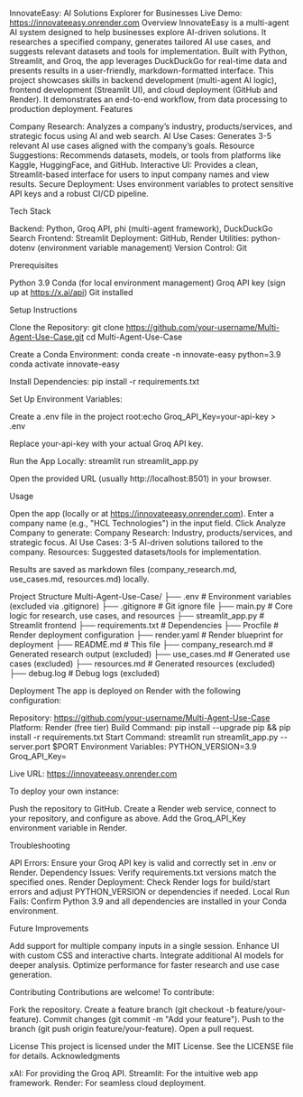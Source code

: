 InnovateEasy: AI Solutions Explorer for Businesses
Live Demo: https://innovateeasy.onrender.com
Overview
InnovateEasy is a multi-agent AI system designed to help businesses explore AI-driven solutions. It researches a specified company, generates tailored AI use cases, and suggests relevant datasets and tools for implementation. Built with Python, Streamlit, and Groq, the app leverages DuckDuckGo for real-time data and presents results in a user-friendly, markdown-formatted interface.
This project showcases skills in backend development (multi-agent AI logic), frontend development (Streamlit UI), and cloud deployment (GitHub and Render). It demonstrates an end-to-end workflow, from data processing to production deployment.
Features

Company Research: Analyzes a company’s industry, products/services, and strategic focus using AI and web search.
AI Use Cases: Generates 3-5 relevant AI use cases aligned with the company’s goals.
Resource Suggestions: Recommends datasets, models, or tools from platforms like Kaggle, HuggingFace, and GitHub.
Interactive UI: Provides a clean, Streamlit-based interface for users to input company names and view results.
Secure Deployment: Uses environment variables to protect sensitive API keys and a robust CI/CD pipeline.

Tech Stack

Backend: Python, Groq API, phi (multi-agent framework), DuckDuckGo Search
Frontend: Streamlit
Deployment: GitHub, Render
Utilities: python-dotenv (environment variable management)
Version Control: Git

Prerequisites

Python 3.9
Conda (for local environment management)
Groq API key (sign up at https://x.ai/api)
Git installed

Setup Instructions

Clone the Repository:
git clone https://github.com/your-username/Multi-Agent-Use-Case.git
cd Multi-Agent-Use-Case


Create a Conda Environment:
conda create -n innovate-easy python=3.9
conda activate innovate-easy


Install Dependencies:
pip install -r requirements.txt


Set Up Environment Variables:

Create a .env file in the project root:echo Groq_API_Key=your-api-key > .env

Replace your-api-key with your actual Groq API key.


Run the App Locally:
streamlit run streamlit_app.py


Open the provided URL (usually http://localhost:8501) in your browser.



Usage

Open the app (locally or at https://innovateeasy.onrender.com).
Enter a company name (e.g., "HCL Technologies") in the input field.
Click Analyze Company to generate:
Company Research: Industry, products/services, and strategic focus.
AI Use Cases: 3-5 AI-driven solutions tailored to the company.
Resources: Suggested datasets/tools for implementation.


Results are saved as markdown files (company_research.md, use_cases.md, resources.md) locally.

Project Structure
Multi-Agent-Use-Case/
├── .env                # Environment variables (excluded via .gitignore)
├── .gitignore          # Git ignore file
├── main.py             # Core logic for research, use cases, and resources
├── streamlit_app.py    # Streamlit frontend
├── requirements.txt    # Dependencies
├── Procfile            # Render deployment configuration
├── render.yaml         # Render blueprint for deployment
├── README.md           # This file
├── company_research.md # Generated research output (excluded)
├── use_cases.md        # Generated use cases (excluded)
├── resources.md        # Generated resources (excluded)
├── debug.log           # Debug logs (excluded)

Deployment
The app is deployed on Render with the following configuration:

Repository: https://github.com/your-username/Multi-Agent-Use-Case
Platform: Render (free tier)
Build Command: pip install --upgrade pip && pip install -r requirements.txt
Start Command: streamlit run streamlit_app.py --server.port $PORT
Environment Variables:
PYTHON_VERSION=3.9
Groq_API_Key=<your-api-key>


Live URL: https://innovateeasy.onrender.com

To deploy your own instance:

Push the repository to GitHub.
Create a Render web service, connect to your repository, and configure as above.
Add the Groq_API_Key environment variable in Render.

Troubleshooting

API Errors: Ensure your Groq API key is valid and correctly set in .env or Render.
Dependency Issues: Verify requirements.txt versions match the specified ones.
Render Deployment: Check Render logs for build/start errors and adjust PYTHON_VERSION or dependencies if needed.
Local Run Fails: Confirm Python 3.9 and all dependencies are installed in your Conda environment.

Future Improvements

Add support for multiple company inputs in a single session.
Enhance UI with custom CSS and interactive charts.
Integrate additional AI models for deeper analysis.
Optimize performance for faster research and use case generation.

Contributing
Contributions are welcome! To contribute:

Fork the repository.
Create a feature branch (git checkout -b feature/your-feature).
Commit changes (git commit -m "Add your feature").
Push to the branch (git push origin feature/your-feature).
Open a pull request.

License
This project is licensed under the MIT License. See the LICENSE file for details.
Acknowledgments

xAI: For providing the Groq API.
Streamlit: For the intuitive web app framework.
Render: For seamless cloud deployment.


